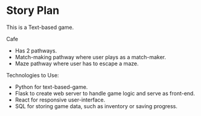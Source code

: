 # Story Plan

This is a Text-based game.

Cafe 
- Has 2 pathways.
- Match-making pathway where user plays as a match-maker.
- Maze pathway where user has to escape a maze.

Technologies to Use:
- Python for text-based-game.
- Flask to create web server to handle game logic and serve as front-end.
- React for responsive user-interface.
- SQL for storing game data, such as inventory or saving progress.



